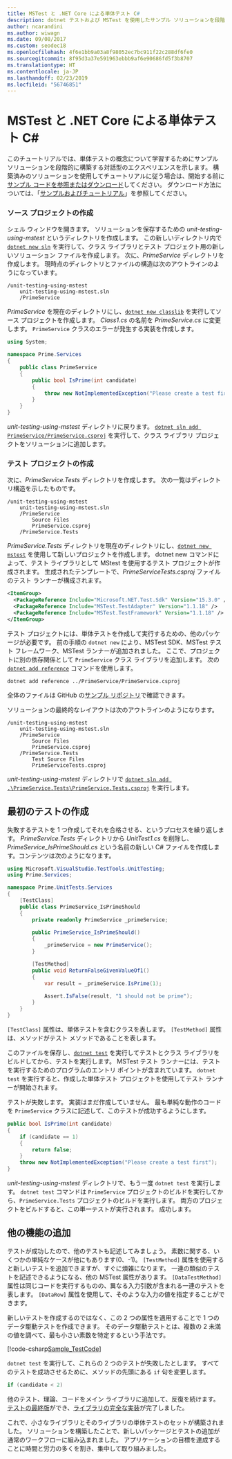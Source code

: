 ```yaml
---
title: MSTest と .NET Core による単体テスト C#
description: dotnet テストおよび MSTest を使用したサンプル ソリューションを段階的に構築していく対話型エクスペリエンスを通じて、C# および .NET Core の単体テストの概念について説明します。
author: ncarandini
ms.author: wiwagn
ms.date: 09/08/2017
ms.custom: seodec18
ms.openlocfilehash: 4f6e1bb9a03a8f98052ec7bc911f22c288df6fe0
ms.sourcegitcommit: 8f95d3a37e591963ebbb9af6e90686fd5f3b8707
ms.translationtype: HT
ms.contentlocale: ja-JP
ms.lasthandoff: 02/23/2019
ms.locfileid: "56746851"
---
```

# <a name="unit-testing-c-with-mstest-and-net-core"></a>MSTest と .NET Core による単体テスト C#

このチュートリアルでは、単体テストの概念について学習するためにサンプル ソリューションを段階的に構築する対話型のエクスペリエンスを示します。 構築済みのソリューションを使用してチュートリアルに従う場合は、開始する前に[サンプル コードを参照またはダウンロード](https://github.com/dotnet/samples/blob/master/core/getting-started/unit-testing-using-mstest/)してください。 ダウンロード方法については、「[サンプルおよびチュートリアル](../../samples-and-tutorials/index.md#viewing-and-downloading-samples)」を参照してください。

### <a name="creating-the-source-project"></a>ソース プロジェクトの作成

シェル ウィンドウを開きます。 ソリューションを保存するための *unit-testing-using-mstest* というディレクトリを作成します。 この新しいディレクトリ内で [`dotnet new sln`](../tools/dotnet-new.md) を実行して、クラス ライブラリとテスト プロジェクト用の新しいソリューション ファイルを作成します。 次に、*PrimeService* ディレクトリを作成します。 現時点のディレクトリとファイルの構造は次のアウトラインのようになっています。

```
/unit-testing-using-mstest
    unit-testing-using-mstest.sln
    /PrimeService
```

*PrimeService* を現在のディレクトリにし、[`dotnet new classlib`](../tools/dotnet-new.md) を実行してソース プロジェクトを作成します。 *Class1.cs* の名前を *PrimeService.cs* に変更します。 `PrimeService` クラスのエラーが発生する実装を作成します。

```csharp
using System;

namespace Prime.Services
{
    public class PrimeService
    {
        public bool IsPrime(int candidate) 
        {
            throw new NotImplementedException("Please create a test first");
        } 
    }
}
```

*unit-testing-using-mstest* ディレクトリに戻ります。 [`dotnet sln add PrimeService/PrimeService.csproj`](../tools/dotnet-sln.md) を実行して、クラス ライブラリ プロジェクトをソリューションに追加します。 

### <a name="creating-the-test-project"></a>テスト プロジェクトの作成

次に、*PrimeService.Tests* ディレクトリを作成します。 次の一覧はディレクトリ構造を示したものです。

```
/unit-testing-using-mstest
    unit-testing-using-mstest.sln
    /PrimeService
        Source Files
        PrimeService.csproj
    /PrimeService.Tests
```

*PrimeService.Tests* ディレクトリを現在のディレクトリにし、[`dotnet new mstest`](../tools/dotnet-new.md) を使用して新しいプロジェクトを作成します。 dotnet new コマンドによって、テスト ライブラリとして MStest を使用するテスト プロジェクトが作成されます。 生成されたテンプレートで、*PrimeServiceTests.csproj* ファイルのテスト ランナーが構成されます。

```xml
<ItemGroup>
  <PackageReference Include="Microsoft.NET.Test.Sdk" Version="15.3.0" />
  <PackageReference Include="MSTest.TestAdapter" Version="1.1.18" />
  <PackageReference Include="MSTest.TestFramework" Version="1.1.18" />
</ItemGroup>
```

テスト プロジェクトには、単体テストを作成して実行するための、他のパッケージが必要です。 前の手順の `dotnet new` により、MSTest SDK、MSTest テスト フレームワーク、MSTest ランナーが追加されました。 ここで、プロジェクトに別の依存関係として `PrimeService` クラス ライブラリを追加します。 次の [`dotnet add reference`](../tools/dotnet-add-reference.md) コマンドを使用します。

```
dotnet add reference ../PrimeService/PrimeService.csproj
```

全体のファイルは GitHub の[サンプル リポジトリ](https://github.com/dotnet/samples/blob/master/core/getting-started/unit-testing-using-mstest/PrimeService.Tests/PrimeService.Tests.csproj)で確認できます。

ソリューションの最終的なレイアウトは次のアウトラインのようになります。

```
/unit-testing-using-mstest
    unit-testing-using-mstest.sln
    /PrimeService
        Source Files
        PrimeService.csproj
    /PrimeService.Tests
        Test Source Files
        PrimeServiceTests.csproj
```

*unit-testing-using-mstest* ディレクトリで [`dotnet sln add .\PrimeService.Tests\PrimeService.Tests.csproj`](../tools/dotnet-sln.md) を実行します。 

## <a name="creating-the-first-test"></a>最初のテストの作成

失敗するテストを 1 つ作成してそれを合格させる、というプロセスを繰り返します。 *PrimeService.Tests* ディレクトリから *UnitTest1.cs* を削除し、*PrimeService_IsPrimeShould.cs* という名前の新しい C# ファイルを作成します。コンテンツは次のようになります。

```csharp
using Microsoft.VisualStudio.TestTools.UnitTesting;
using Prime.Services;

namespace Prime.UnitTests.Services
{
    [TestClass]
    public class PrimeService_IsPrimeShould
    {
        private readonly PrimeService _primeService;

        public PrimeService_IsPrimeShould()
        {
            _primeService = new PrimeService();
        }

        [TestMethod]
        public void ReturnFalseGivenValueOf1()
        {
            var result = _primeService.IsPrime(1);

            Assert.IsFalse(result, "1 should not be prime");
        }
    }
}
```

`[TestClass]` 属性は、単体テストを含むクラスを表します。 `[TestMethod]` 属性は、メソッドがテスト メソッドであることを表します。 

このファイルを保存し、[`dotnet test`](../tools/dotnet-test.md) を実行してテストとクラス ライブラリをビルドしてから、テストを実行します。 MSTest テスト ランナーには、テストを実行するためのプログラムのエントリ ポイントが含まれています。 `dotnet test` を実行すると、作成した単体テスト プロジェクトを使用してテスト ランナーが開始されます。

テストが失敗します。 実装はまだ作成していません。 最も単純な動作のコードを `PrimeService` クラスに記述して、このテストが成功するようにします。

```csharp
public bool IsPrime(int candidate)
{
    if (candidate == 1)
    {
        return false;
    }
    throw new NotImplementedException("Please create a test first");
}
```

*unit-testing-using-mstest* ディレクトリで、もう一度 `dotnet test` を実行します。 `dotnet test` コマンドは `PrimeService` プロジェクトのビルドを実行してから、`PrimeService.Tests` プロジェクトのビルドを実行します。 両方のプロジェクトをビルドすると、この単一テストが実行されます。 成功します。

## <a name="adding-more-features"></a>他の機能の追加

テストが成功したので、他のテストも記述してみましょう。 素数に関する、いくつかの単純なケースが他にもあります(0、-1)。 `[TestMethod]` 属性を使用すると新しいテストを追加できますが、すぐに煩雑になります。 一連の類似のテストを記述できるようになる、他の MSTest 属性があります。  `[DataTestMethod]` 属性は同じコードを実行するものの、異なる入力引数が含まれる一連のテストを表します。 `[DataRow]` 属性を使用して、そのような入力の値を指定することができます。

新しいテストを作成するのではなく、この 2 つの属性を適用することで 1 つのデータ駆動テストを作成できます。 そのデータ駆動テストとは、複数の 2 未満の値を調べて、最も小さい素数を特定するという手法です。

[!code-csharp[Sample_TestCode](../../../samples/core/getting-started/unit-testing-using-mstest/PrimeService.Tests/PrimeService_IsPrimeShould.cs?name=Sample_TestCode)]

`dotnet test` を実行して、これらの 2 つのテストが失敗したとします。 すべてのテストを成功させるために、メソッドの先頭にある `if` 句を変更します。

```csharp
if (candidate < 2)
```

他のテスト、理論、コードをメイン ライブラリに追加して、反復を続けます。 [テストの最終版](https://github.com/dotnet/samples/blob/master/core/getting-started/unit-testing-using-mstest/PrimeService.Tests/PrimeService_IsPrimeShould.cs)ができ、[ライブラリの完全な実装](https://github.com/dotnet/samples/blob/master/core/getting-started/unit-testing-using-mstest/PrimeService/PrimeService.cs)が完了しました。

これで、小さなライブラリとそのライブラリの単体テストのセットが構築されました。 ソリューションを構築したことで、新しいパッケージとテストの追加が通常のワークフローに組み込まれました。 アプリケーションの目標を達成することに時間と労力の多くを割き、集中して取り組みました。
